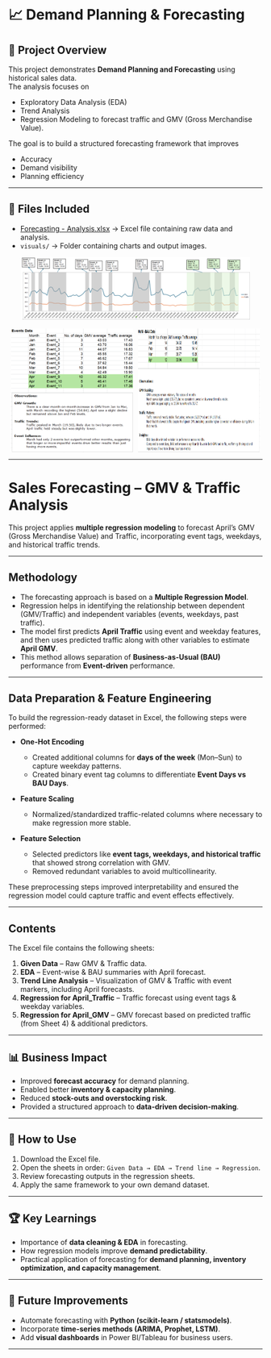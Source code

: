 # 📈 Demand Planning & Forecasting

## 📌 Project Overview
This project demonstrates **Demand Planning and Forecasting** using historical sales data.  
The analysis focuses on
- Exploratory Data Analysis (EDA)
- Trend Analysis
- Regression Modeling
to forecast traffic and GMV (Gross Merchandise Value).  

The goal is to build a structured forecasting framework that improves
- Accuracy
- Demand visibility
- Planning efficiency

---

## 📂 Files Included  
- [Forecasting - Analysis.xlsx](Demand_Forecasting/Forecasting%20-%20Analysis.xlsx) → Excel file containing raw data and analysis.  
- `visuals/` → Folder containing charts and output images.  

<div style="margin-bottom: 15px; text-align: center;">
  <img src="visuals/GMV_Forecasted (for April).png" alt="GMV_Forecasted (for April)" width="90%"/>
</div>

<div style="display: flex; justify-content: center; gap: 10px;">
  <img src="visuals/EDA_1.png" alt="EDA_1" width="48%"/>
  <img src="visuals/EDA_2.png" alt="EDA_2" width="48%"/>
</div>  

 

---

# Sales Forecasting – GMV & Traffic Analysis  

This project applies **multiple regression modeling** to forecast April’s GMV (Gross Merchandise Value) and Traffic, incorporating event tags, weekdays, and historical traffic trends.  

---

## Methodology  

- The forecasting approach is based on a **Multiple Regression Model**.  
- Regression helps in identifying the relationship between dependent (GMV/Traffic) and independent variables (events, weekdays, past traffic).  
- The model first predicts **April Traffic** using event and weekday features, and then uses predicted traffic along with other variables to estimate **April GMV**.  
- This method allows separation of **Business-as-Usual (BAU)** performance from **Event-driven** performance.  

---

## Data Preparation & Feature Engineering  

To build the regression-ready dataset in Excel, the following steps were performed:  

- **One-Hot Encoding**  
  - Created additional columns for **days of the week** (Mon–Sun) to capture weekday patterns.  
  - Created binary event tag columns to differentiate **Event Days vs BAU Days**.  

- **Feature Scaling**  
  - Normalized/standardized traffic-related columns where necessary to make regression more stable.  

- **Feature Selection**  
  - Selected predictors like **event tags, weekdays, and historical traffic** that showed strong correlation with GMV.  
  - Removed redundant variables to avoid multicollinearity.  

These preprocessing steps improved interpretability and ensured the regression model could capture traffic and event effects effectively.  

---

## Contents

The Excel file contains the following sheets:  

1. **Given Data** – Raw GMV & Traffic data.  
2. **EDA** – Event-wise & BAU summaries with April forecast.  
3. **Trend Line Analysis** – Visualization of GMV & Traffic with event markers, including April forecasts.  
4. **Regression for April_Traffic** – Traffic forecast using event tags & weekday variables.  
5. **Regression for April_GMV** – GMV forecast based on predicted traffic (from Sheet 4) & additional predictors.  

---

## 📊 Business Impact
- Improved **forecast accuracy** for demand planning.  
- Enabled better **inventory & capacity planning**.  
- Reduced **stock-outs and overstocking risk**.  
- Provided a structured approach to **data-driven decision-making**.  

---

## 🚀 How to Use
1. Download the Excel file.  
2. Open the sheets in order: `Given Data → EDA → Trend line → Regression`.  
3. Review forecasting outputs in the regression sheets.  
4. Apply the same framework to your own demand dataset.  

---

## 🏆 Key Learnings
- Importance of **data cleaning & EDA** in forecasting.  
- How regression models improve **demand predictability**.  
- Practical application of forecasting for **demand planning, inventory optimization, and capacity management**.  

---

## 🔮 Future Improvements
- Automate forecasting with **Python (scikit-learn / statsmodels)**.  
- Incorporate **time-series methods (ARIMA, Prophet, LSTM)**.  
- Add **visual dashboards** in Power BI/Tableau for business users.  

---
